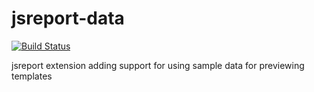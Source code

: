 # jsreport-data
[![Build Status](https://travis-ci.org/jsreport/jsreport-data.png?branch=master)](https://travis-ci.org/jsreport/jsreport-data)

jsreport extension adding support for using sample data for previewing templates

